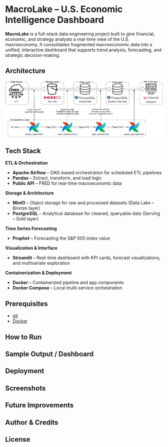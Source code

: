 # MacroLake – U.S. Economic Intelligence Dashboard

**MacroLake** is a full-stack data engineering project built to give financial, economic, and strategy analysts a real-time view of the U.S. macroeconomy. It consolidates fragmented macroeconomic data into a unified, interactive dashboard that supports trend analysis, forecasting, and strategic decision-making.

## Architecture
![alt text](https://github.com/nakuleshj/macro-datalake/blob/master/assets/Architecture_updated.png)

## Tech Stack

**ETL & Orchestration**  
- **Apache Airflow** – DAG-based orchestration for scheduled ETL pipelines  
- **Pandas** – Extract, transform, and load logic
- **Public API** – FRED for real-time macroeconomic data  

**Storage & Architecture**  
- **MinIO** – Object storage for raw and processed datasets (Data Lake – Bronze layer)  
- **PostgreSQL** – Analytical database for cleaned, queryable data (Serving – Gold layer)  

**Time Series Forecasting**  
- **Prophet** – Forecasting the S&P 500 index value    

**Visualization & Interface**  
- **Streamlit** – Real-time dashboard with KPI cards, forecast visualizations, and multivariate exploration  

**Containerization & Deployment**  
- **Docker** – Containerized pipeline and app components  
- **Docker Compose** – Local multi-service orchestration  

## Prerequisites
- [git](https://git-scm.com/book/en/v2/Getting-Started-Installing-Git)
- [Docker](https://www.docker.com/get-started/)

## How to Run


## Sample Output / Dashboard



## Deployment

## Screenshots

## Future Improvements

## Author & Credits

## License
